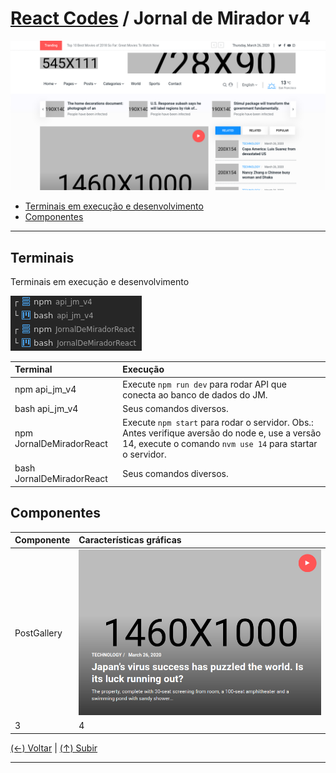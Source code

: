 # [React Codes](https://github.com/systemboys/React_Codes#react-codes "React Codes") / Jornal de Mirador v4

[![Home do JMv4](https://github.com/systemboys/React_Codes/raw/main/Projetos/Jornal%20de%20Mirador/images/Jornal_de_Mirador.png "Home do JMv4")](https://github.com/systemboys/React_Codes/raw/main/Projetos/Jornal%20de%20Mirador/images/Jornal_de_Mirador.png "Home do JMv4")

- [Terminais em execução e desenvolvimento](https://github.com/systemboys/React_Codes/tree/main/Projetos/Jornal%20de%20Mirador#terminais "Terminais em execução e desenvolvimento")
- [Componentes](#componentes "Componentes")

---

## Terminais

Terminais em execução e desenvolvimento

[![Terminais](https://github.com/systemboys/React_Codes/raw/main/Projetos/Jornal%20de%20Mirador/images/Terminais.png "Terminais")](https://github.com/systemboys/React_Codes/raw/main/Projetos/Jornal%20de%20Mirador/images/Terminais.png "Terminais")

| Terminal | Execução |
| :------------ | :------------ |
| npm api_jm_v4 | Execute `npm run dev` para rodar API que conecta ao banco de dados do JM. |
| bash api_jm_v4 | Seus comandos diversos. |
| npm JornalDeMiradorReact | Execute `npm start` para rodar o servidor. Obs.: Antes verifique aversão do node e, use a versão 14, execute o comando `nvm use 14` para startar o servidor. |
| bash JornalDeMiradorReact | Seus comandos diversos. |

## Componentes

| Componente | Características gráficas |
| :------------ | :------------ |
| PostGallery | [![PostGallery](https://github.com/systemboys/React_Codes/raw/main/Projetos/Jornal%20de%20Mirador/images/PostGallery.png "PostGallery")](https://github.com/systemboys/React_Codes/raw/main/Projetos/Jornal%20de%20Mirador/images/PostGallery.png "PostGallery") |
| 3 | 4 |

[(&larr;) Voltar](https://github.com/systemboys/React_Codes#react-codes "Voltar ao Sumário") | 
[(&uarr;) Subir](#react-codes--jornal-de-mirador-v4 "Subir para o topo")

---